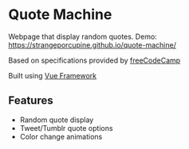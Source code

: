 # Quote Machine
Webpage that display random quotes.
Demo: https://strangeporcupine.github.io/quote-machine/

Based on specifications provided by [freeCodeCamp](https://www.freecodecamp.org/learn/front-end-libraries/front-end-libraries-projects/build-a-random-quote-machine)

Built using [Vue Framework](https://vuejs.org/)

## Features
- Random quote display
- Tweet/Tumblr quote options
- Color change animations
